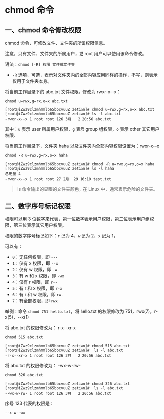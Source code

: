 # chmod 命令

## 一、chmod 命令修改权限

chmod 命令，可修改文件、文件夹的所属权限信息。

注意，只有文件、文件夹的所属用户，或 root 用户可以使用该命令修改。

语法：`chmod [-R] 权限 文件或文件夹`

- `-R` 选项，可选，表示对文件夹内的全部内容应用同样的操作，不写，则表示仅用于文件夹本身。

将当前工作目录下的 abc.txt 文件权限，修改为 rwxr-x--x：

```shell
chmod u=rwx,g=rx,o=x abc.txt
```

```shell
[root@iZwz9clzmhmmlb65bbcvuuZ zetian]# chmod u=rwx,g=rx,o=x abc.txt
[root@iZwz9clzmhmmlb65bbcvuuZ zetian]# ls -l abc.txt
-rwxr-x--x 1 root root 126 3月   2 20:56 abc.txt
```

其中：`u` 表示 user 所属用户权限，`g` 表示 group 组权限，`o` 表示 other 其它用户权限.

将当前工作目录下，文件夹 haha 以及文件夹内全部内容权限设置为：rwxr-x--x

```shell
chmod -R u=rwx,g=rx,o=x haha
```

```shell
[root@iZwz9clzmhmmlb65bbcvuuZ zetian]# chmod -R u=rwx,g=rx,o=x haha
[root@iZwz9clzmhmmlb65bbcvuuZ zetian]# ls -l haha
总用量 4
-rwxr-x--x 1 root root 27 2月  29 16:10 test.txt
```

> ls 命令输出的显眼的文件夹颜色，在 Linux 中，通常表示危险的文件夹。

## 二、数字序号标记权限

权限可以用 3 位数字来代表，第一位数字表示用户权限，第二位表示用户组权限，第三位表示其它用户权限。

权限的数字序号标记如下：`r` 记为 4，`w` 记为 2，`x` 记为 1，

可以有：

- `0`：无任何权限，即 `---`
- `1`：仅有 x 权限，即 `--x`
- `2`：仅有 w 权限，即 `-w-`
- `3`：有 w 和 x 权限，即 `-wx`
- `4`：仅有 r 权限，即 `r--`
- `5`：有 r 和 x 权限，即 `r-x`
- `6`：有 r 和 w 权限，即 `rw-`
- `7`：有全部权限，即 `rwx`

举例：命令 `chmod 751 hello.txt`，将 hello.txt 的权限修改为 751，rwx(7)，r-x(5)，--x(1)

将 abc.txt 的权限修改为： r-x--xr-x

```shell
chmod 515 abc.txt
```

```shell
[root@iZwz9clzmhmmlb65bbcvuuZ zetian]# chmod 515 abc.txt
[root@iZwz9clzmhmmlb65bbcvuuZ zetian]#  ls -l abc.txt
-r-x--xr-x 1 root root 126 3月   2 20:56 abc.txt
```

将 abc.txt 的权限修改为： -wx-w-rw-

```shell
chmod 326 abc.txt
```

```shell
[root@iZwz9clzmhmmlb65bbcvuuZ zetian]# chmod 326 abc.txt
[root@iZwz9clzmhmmlb65bbcvuuZ zetian]#  ls -l abc.txt
--wx-w-rw- 1 root root 126 3月   2 20:56 abc.txt
```

序号 123 代表的权限是：

`--x-w--wx`
